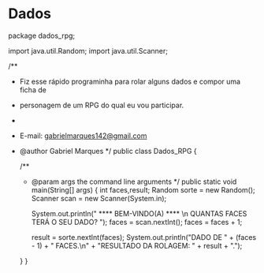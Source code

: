# Dados

package dados_rpg;

import java.util.Random;
import java.util.Scanner;

/**
 * Fiz esse rápido programinha para rolar alguns dados e compor uma ficha de
 * personagem de um RPG do qual eu vou participar.
 * 
 * E-mail: gabrielmarques142@gmail.com
 * @author Gabriel Marques
 */
public class Dados_RPG {

    /**
     * @param args the command line arguments
     */
    public static void main(String[] args) {
        int faces,result;
        Random sorte = new Random();
        Scanner scan = new Scanner(System.in);

        System.out.println("     **** BEM-VINDO(A) **** \n QUANTAS FACES TERÁ O SEU DADO? ");
        faces = scan.nextInt();
        faces = faces + 1;

        result = sorte.nextInt(faces);
        System.out.println("DADO DE " + (faces - 1) + " FACES.\n" + "RESULTADO DA ROLAGEM: " + result + ".");

    }
}
